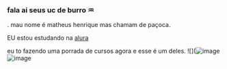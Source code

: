 ### fala ai seus uc de burro ♒
.
mau nome é matheus henrique mas chamam de paçoca.

EU estou estudando na [alura](https://www.alura.com.br)

eu to fazendo uma porrada de cursos agora e esse é um deles. 
![](![image](https://media.tenor.com/D3IBduy2KV4AAAAM/shrek-donkey.gif)
![image](https://github.com/matheushenriquelb01/matheushenriquelb01/assets/168603836/e7f6bd1b-2608-4622-8911-301769d19b84)


